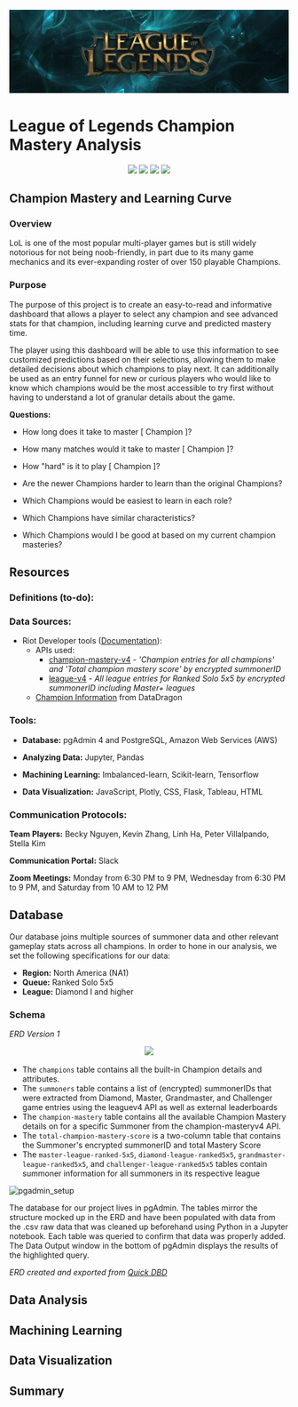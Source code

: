 <p align="center">
  <img src="https://github.com/frlinh/game-analysis/blob/5550b15dd5283e082a38f45530bc287d707aa76a/static/images/leagueOfLegendsBanner.png" />
</p>

# League of Legends Champion Mastery Analysis
<figure>
  <p align="center"><img src="https://user-images.githubusercontent.com/31219195/187048890-b2bcf629-4aa1-4830-8005-8f08c6f5cd12.png" height="100px" />
    <img src="https://user-images.githubusercontent.com/31219195/187048891-d7444dbf-bc26-4585-9351-1659e6c0a7fe.png" height="100px" />
    <img src="https://user-images.githubusercontent.com/31219195/187048893-bde1f308-daf8-4fa6-a03c-81df4553a227.png" height="100px" />
    <img src="https://user-images.githubusercontent.com/31219195/187048895-7898e3a7-14aa-431f-a534-11d3c96521a1.png" height="100px" />
</figure>

## Champion Mastery and Learning Curve

### Overview
LoL is one of the most popular multi-player games but is still widely notorious for not being noob-friendly, in part due to its many game mechanics and its ever-expanding roster of over 150 playable Champions.

### Purpose
The purpose of this project is to create an easy-to-read and informative dashboard that allows a player to select any champion and see advanced stats for that champion, including learning curve and predicted mastery time. 

The player using this dashboard will be able to use this information to see customized predictions based on their selections, allowing them to make detailed decisions about which champions to play next. It can additionally be used as an entry funnel for new or curious players who would like to know which champions would be the most accessible to try first without having to understand a lot of granular details about the game.


**Questions:**

- How long does it take to master [ Champion ]?
  
- How many matches would it take to master [ Champion ]?
  
- How "hard" is it to play [ Champion ]?

- Are the newer Champions harder to learn than the original Champions?

- Which Champions would be easiest to learn in each role?

- Which Champions have similar characteristics?

- Which Champions would I be good at based on my current champion masteries?

## Resources
### Definitions (to-do):
### Data Sources:
- Riot Developer tools ([Documentation](https://developer.riotgames.com/docs/lol)):
  - APIs used:
    - [champion-mastery-v4](https://developer.riotgames.com/apis#champion-mastery-v4) - _'Champion entries for all champions' and 'Total champion mastery score' by encrypted summonerID_
    - [league-v4](https://developer.riotgames.com/apis#league-v4) - _All league entries for Ranked Solo 5x5 by encrypted summonerID including Master+ leagues_
  - [Champion Information](http://ddragon.leagueoflegends.com/cdn/12.15.1/data/en_US/champion.json) from DataDragon 
 
### Tools:

- **Database:** pgAdmin 4 and PostgreSQL, Amazon Web Services (AWS)

- **Analyzing Data:** Jupyter, Pandas

- **Machining Learning:** Imbalanced-learn, Scikit-learn, Tensorflow

- **Data Visualization:** JavaScript, Plotly, CSS, Flask, Tableau, HTML


### Communication Protocols:

**Team Players:** Becky Nguyen, Kevin Zhang, Linh Ha, Peter Villalpando, Stella Kim

**Communication Portal:** Slack

**Zoom Meetings:** Monday from 6:30 PM to 9 PM, Wednesday from 6:30 PM to 9 PM, and Saturday from 10 AM to 12 PM

## Database
Our database joins multiple sources of summoner data and other relevant gameplay stats across all champions. In order to hone in our analysis, we set the following specifications for our data:
- **Region:** North America (NA1)
- **Queue:** Ranked Solo 5x5
- **League:** Diamond I and higher 

### Schema
_ERD Version 1_
<p align="center"><img src="https://user-images.githubusercontent.com/31219195/187050868-c3c9bb3c-01e7-4017-89e1-950e2a7f6100.png" /></p>

- The ```champions``` table contains all the built-in Champion details and attributes.
- The ```summoners``` table contains a list of (encrypted) summonerIDs that were extracted from Diamond, Master, Grandmaster, and Challenger game entries using the leaguev4 API as well as external leaderboards
- The ```champion-mastery``` table contains all the available Champion Mastery details on for a specific Summoner from the champion-masteryv4 API.
- The ```total-champion-mastery-score``` is a two-column table that contains the Summoner's encrypted summonerID and total Mastery Score
- The ```master-league-ranked-5x5```, ```diamond-league-ranked5x5```, ```grandmaster-league-ranked5x5```, and ```challenger-league-ranked5x5``` tables contain summoner information for all summoners in its respective league

![pgadmin_setup](https://user-images.githubusercontent.com/31219195/187055283-5b187721-3758-43b8-87a8-b790b7f1d1fe.png)

The database for our project lives in pgAdmin. The tables mirror the structure mocked up in the ERD and have been populated with data from the .csv raw data that was cleaned up beforehand using Python in a Jupyter notebook. Each table was queried to confirm that data was properly added. The Data Output window in the bottom of pgAdmin displays the results of the highlighted query.


_ERD created and exported from [Quick DBD](http://quickdatabasediagrams.com)_

## Data Analysis

## Machining Learning

## Data Visualization

## Summary

